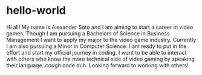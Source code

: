 # hello-world

Hi all!
My name is Alexander Soto and I am aiming to start a career in video games. Though I am pursuing a Bachelors of Science in Business Management I want to apply my major to the video game industry. Currently I am also pursuing a Minor in Computer Science. I am ready to put in the effort and start my official journey in coding. I want to be able to interact with others who know the more technical side of video gaming by speaking their language..*cough* code duh. Looking forward to working with others! 

